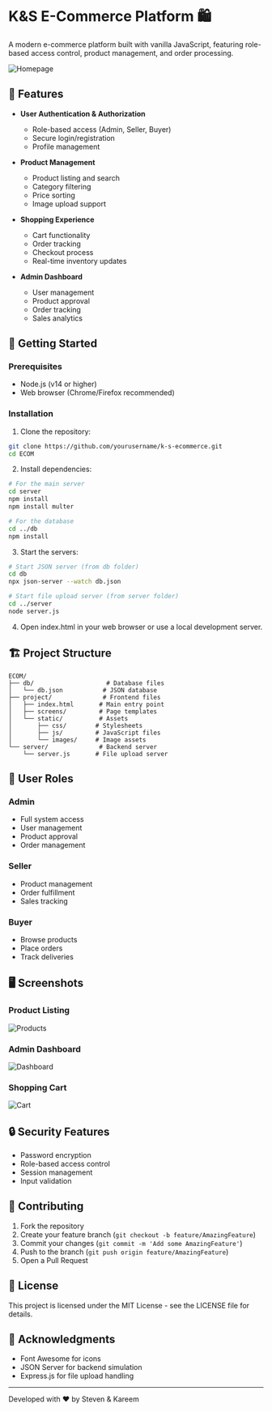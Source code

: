 <!-- # Ecom

**running json-server**

1. download node.js
2. open the project then the db folder
3. open json server `npx json-server --watch db.json`

**running server.js**

1. d
2. open the server folder then copy link of server.js
3. open cmd and cd to server.js
4. node server.js -->
# K&S E-Commerce Platform 🛍️

A modern e-commerce platform built with vanilla JavaScript, featuring role-based access control, product management, and order processing.

![Homepage](static/images/screenshots/homepage.png)

## 🌟 Features

- **User Authentication & Authorization**
  - Role-based access (Admin, Seller, Buyer)
  - Secure login/registration
  - Profile management

- **Product Management**
  - Product listing and search
  - Category filtering
  - Price sorting
  - Image upload support

- **Shopping Experience**
  - Cart functionality
  - Order tracking
  - Checkout process
  - Real-time inventory updates

- **Admin Dashboard**
  - User management
  - Product approval
  - Order tracking
  - Sales analytics

## 🚀 Getting Started

### Prerequisites

- Node.js (v14 or higher)
- Web browser (Chrome/Firefox recommended)

### Installation

1. Clone the repository:
```sh
git clone https://github.com/yourusername/k-s-ecommerce.git
cd ECOM
```

2. Install dependencies:
```sh
# For the main server
cd server
npm install
npm install multer

# For the database
cd ../db
npm install
```

3. Start the servers:
```sh
# Start JSON server (from db folder)
cd db
npx json-server --watch db.json

# Start file upload server (from server folder)
cd ../server
node server.js
```

4. Open index.html in your web browser or use a local development server.

## 🏗️ Project Structure

```
ECOM/
├── db/                    # Database files
│   └── db.json           # JSON database
├── project/              # Frontend files
│   ├── index.html       # Main entry point
│   ├── screens/         # Page templates
│   └── static/          # Assets
│       ├── css/        # Stylesheets
│       ├── js/         # JavaScript files
│       └── images/     # Image assets
└── server/              # Backend server
    └── server.js       # File upload server
```

## 👥 User Roles

### Admin
- Full system access
- User management
- Product approval
- Order management

### Seller
- Product management
- Order fulfillment
- Sales tracking

### Buyer
- Browse products
- Place orders
- Track deliveries

## 🖥️ Screenshots

### Product Listing
![Products](/ECOM/project/static/images/products.png)

### Admin Dashboard
![Dashboard](static/images/screenshots/dashboard.png)

### Shopping Cart
![Cart](static/images/screenshots/cart.png)

## 🔒 Security Features

- Password encryption
- Role-based access control
- Session management
- Input validation

## 🤝 Contributing

1. Fork the repository
2. Create your feature branch (`git checkout -b feature/AmazingFeature`)
3. Commit your changes (`git commit -m 'Add some AmazingFeature'`)
4. Push to the branch (`git push origin feature/AmazingFeature`)
5. Open a Pull Request

## 📝 License

This project is licensed under the MIT License - see the LICENSE file for details.

## 🙏 Acknowledgments

- Font Awesome for icons
- JSON Server for backend simulation
- Express.js for file upload handling

---
Developed with ❤️ by Steven & Kareem
